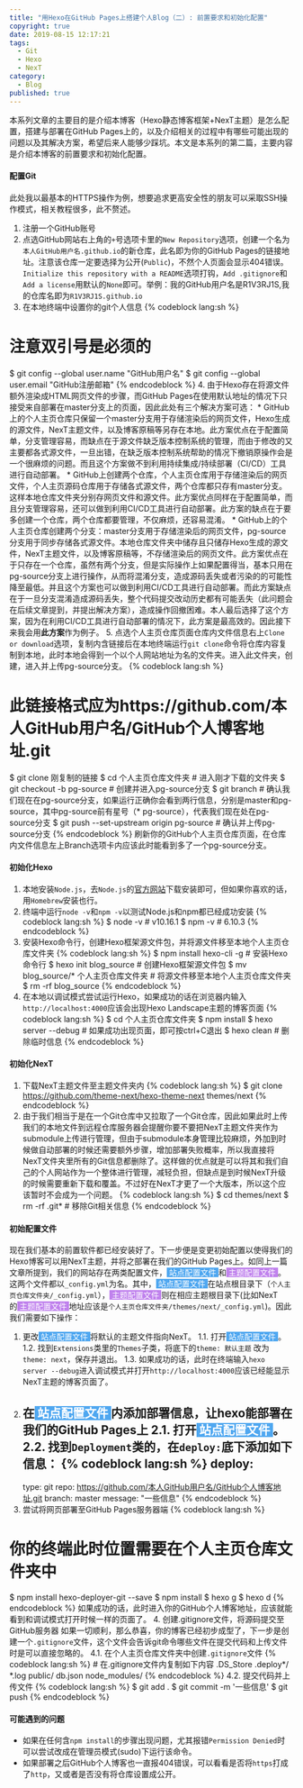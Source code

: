 ```yaml
---
title: "用Hexo在GitHub Pages上搭建个人Blog（二）: 前置要求和初始化配置"
copyright: true
date: 2019-08-15 12:17:21
tags: 
  - Git
  - Hexo
  - NexT
category:
  - Blog
published: true
---
```


本系列文章的主要目的是介绍本博客（Hexo静态博客框架+NexT主题）是怎么配置，搭建与部署在GitHub Pages上的，以及介绍相关的过程中有哪些可能出现的问题以及其解决方案，希望后来人能够少踩坑。本文是本系列的第二篇，主要内容是介绍本博客的前置要求和初始化配置。

<!-- more -->

#### 配置Git 

此处我以最基本的HTTPS操作为例，想要追求更高安全性的朋友可以采取SSH操作模式，相关教程很多，此不赘述。
1. 注册一个GitHub账号
2. 点选GitHub网站右上角的`+`号选项卡里的`New Repository`选项，创建一个名为`本人GitHub用户名.github.io`的新仓库，此名即为你的GitHub Pages的链接地址。注意该仓库一定要选择为公开(`Public`)，不然个人页面会显示404错误。`Initialize this repository with a README`选项打钩，`Add .gitignore`和`Add a license`用默认的`None`即可。举例：我的GitHub用户名是R1V3RJ1S,我的仓库名即为`R1V3RJ1S.github.io`
3. 在本地终端中设置你的git个人信息
{% codeblock lang:sh %}
# 注意双引号是必须的
$ git config --global user.name "GitHub用户名"
$ git config --global user.email "GitHub注册邮箱"
{% endcodeblock %}
4. 由于Hexo存在将源文件额外渲染成HTML网页文件的步骤，而GitHub Pages在使用默认地址的情况下只接受来自部署在master分支上的页面，因此此处有三个解决方案可选：
    * GitHub上的个人主页仓库只保留一个master分支用于存储渲染后的网页文件，Hexo生成的源文件，NexT主题文件，以及博客原稿等另存在本地。此方案优点在于配置简单，分支管理容易，而缺点在于源文件缺乏版本控制系统的管理，而由于修改的又主要都各式源文件，一旦出错，在缺乏版本控制系统帮助的情况下撤销原操作会是一个很麻烦的问题。而且这个方案做不到利用持续集成/持续部署（CI/CD）工具进行自动部署。
    * GitHub上创建两个仓库，个人主页仓库用于存储渲染后的网页文件，个人主页源码仓库用于存储各式源文件，两个仓库都只存有master分支。这样本地仓库文件夹分别存网页文件和源文件。此方案优点同样在于配置简单，而且分支管理容易，还可以做到利用CI/CD工具进行自动部署。此方案的缺点在于要多创建一个仓库，两个仓库都要管理，不仅麻烦，还容易混淆。
    * GitHub上的个人主页仓库创建两个分支：master分支用于存储渲染后的网页文件，pg-source分支用于同步存储各式源文件。本地仓库文件夹中储存且只储存Hexo生成的源文件，NexT主题文件，以及博客原稿等，不存储渲染后的网页文件。此方案优点在于只存在一个仓库，虽然有两个分支，但是实际操作上如果配置得当，基本只用在pg-source分支上进行操作，从而将混淆分支，造成源码丢失或者污染的的可能性降至最低。并且这个方案也可以做到利用CI/CD工具进行自动部署。而此方案缺点在于一旦分支混淆造成源码丢失，整个代码提交改动历史都有可能丢失（此问题会在后续文章提到，并提出解决方案），造成操作回撤困难。本人最后选择了这个方案，因为在利用CI/CD工具进行自动部署的情况下，此方案是最高效的。因此接下来我会用**此方案**作为例子。
5. 点选个人主页仓库页面仓库内文件信息右上`Clone or download`选项，复制内含链接后在本地终端运行`git clone`命令将仓库内容复制到本地，此时本地会得到一个以个人网站地址为名的文件夹。进入此文件夹，创建，进入并上传pg-source分支。
{% codeblock lang:sh %}
# 此链接格式应为https://github.com/本人GitHub用户名/GitHub个人博客地址.git
$ git clone 刚复制的链接
$ cd 个人主页仓库文件夹 # 进入刚才下载的文件夹
$ git checkout -b pg-source # 创建并进入pg-source分支
$ git branch # 确认我们现在在pg-source分支，如果运行正确你会看到两行信息，分别是master和pg-source，其中pg-source前有星号（* pg-source），代表我们现在处在pg-source分支
$ git push --set-upstream origin pg-source # 确认并上传pg-source分支
{% endcodeblock %}
刷新你的GitHub个人主页仓库页面，在仓库内文件信息左上Branch选项卡内应该此时能看到多了一个pg-source分支。

#### 初始化Hexo

1. 本地安装`Node.js`，去`Node.js`的[官方网站](https://nodejs.org)下载安装即可，但如果你喜欢的话，用`Homebrew`安装也行。
2. 终端中运行`node -v`和`npm -v`以测试Node.js和npm都已经成功安装
{% codeblock lang:sh %}
$ node -v # v10.16.1
$ npm -v # 6.10.3
{% endcodeblock %}
3. 安装Hexo命令行，创建Hexo框架源文件包，并将源文件移至本地个人主页仓库文件夹
{% codeblock lang:sh %}
$ npm install hexo-cli -g # 安装Hexo命令行
$ hexo init blog_source # 创建Hexo框架源文件包
$ mv blog_source/* 个人主页仓库文件夹 # 将源文件移至本地个人主页仓库文件夹
$ rm -rf blog_source 
{% endcodeblock %}
4. 在本地以调试模式尝试运行Hexo，如果成功的话在浏览器内输入`http://localhost:4000`应该会出现Hexo Landscape主题的博客页面
{% codeblock lang:sh %}
$ cd 个人主页仓库文件夹
$ npm install
$ hexo server --debug # 如果成功出现页面，即可按ctrl+C退出
$ hexo clean # 删除临时信息
{% endcodeblock %}

#### 初始化NexT

1. 下载NexT主题文件至主题文件夹内
{% codeblock lang:sh %}
$ git clone https://github.com/theme-next/hexo-theme-next themes/next
{% endcodeblock %}
2. 由于我们相当于是在一个Git仓库中又拉取了一个Git仓库，因此如果此时上传我们的本地文件到远程仓库服务器会提醒你要不要把NexT主题文件夹作为submodule上传进行管理，但由于submodule本身管理比较麻烦，外加到时候做自动部署的时候还需要额外步骤，增加部署失败概率，所以我直接将NexT文件夹里所有的Git信息都删除了。这样做的优点就是可以将其和我们自己的个人网站作为一个整体进行管理，减轻负担，但缺点是到时候NexT升级的时候需要重新下载和覆盖。不过好在NexT才更了一个大版本，所以这个应该暂时不会成为一个问题。
{% codeblock lang:sh %}
$ cd themes/next
$ rm -rf .git* # 移除Git相关信息
{% endcodeblock %}

#### 初始配置文件

现在我们基本的前置软件都已经安装好了。下一步便是变更初始配置以使得我们的Hexo博客可以用NexT主题，并将之部署在我们的GitHub Pages上。如同上一篇文章所提到，我们的网站存在两类配置文件，<span style="background-color:#4fa7f0"><font color="white">&nbsp;站点配置文件&nbsp;</font></span>和<span style="background-color:#c082ed"><font color="white">&nbsp;主题配置文件&nbsp;</font></span>。这两个文件都以`_config.yml`为名。其中，<span style="background-color:#4fa7f0"><font color="white">&nbsp;站点配置文件&nbsp;</font></span>在站点根目录下（`个人主页仓库文件夹/_config.yml`），<span style="background-color:#c082ed"><font color="white">&nbsp;主题配置文件&nbsp;</font></span>则在相应主题根目录下(比如NexT的<span style="background-color:#c082ed"><font color="white">&nbsp;主题配置文件&nbsp;</font></span>地址应该是`个人主页仓库文件夹/themes/next/_config.yml`)。因此我们需要如下操作：
1. 更改<span style="background-color:#4fa7f0"><font color="white">&nbsp;站点配置文件&nbsp;</font></span>将默认的主题文件指向NexT。
    1.1. 打开<span style="background-color:#4fa7f0"><font color="white">&nbsp;站点配置文件&nbsp;</font></span>。
    1.2. 找到`Extensions`类里的`Themes`子类，将底下的`theme: 默认主题` 改为`theme: next`，保存并退出。
    1.3. 如果成功的话，此时在终端输入`hexo server --debug`进入调试模式并打开`http://localhost:4000`应该已经能显示NexT主题的博客页面了。
2. 在<span style="background-color:#4fa7f0"><font color="white">&nbsp;站点配置文件&nbsp;</font></span>内添加部署信息，让hexo能部署在我们的GitHub Pages上
    2.1. 打开<span style="background-color:#4fa7f0"><font color="white">&nbsp;站点配置文件&nbsp;</font></span>。
    2.2. 找到`Deployment`类的，在`deploy:`底下添加如下信息：
    {% codeblock lang:sh %}
    deploy:
    -
      type: git
      repo: https://github.com/本人GitHub用户名/GitHub个人博客地址.git
      branch: master
      message: "一些信息"
    {% endcodeblock %}
3. 尝试将网页部署至GitHub Pages服务器端
{% codeblock lang:sh %}
# 你的终端此时位置需要在个人主页仓库文件夹中
$ npm install hexo-deployer-git --save
$ npm install
$ hexo g 
$ hexo d
{% endcodeblock %}
如果成功的话，此时进入你的GitHub个人博客地址，应该就能看到和调试模式打开时候一样的页面了。
4. 创建.gitignore文件，将源码提交至GitHub服务器
如果一切顺利，那么恭喜，你的博客已经初步成型了，下一步是创建一个`.gitignore`文件，这个文件会告诉git命令哪些文件在提交代码和上传文件时是可以直接忽略的。
    4.1. 在个人主页仓库文件夹中创建`.gitignore`文件
    {% codeblock lang:sh %}
    # 在.gitignore文件内复制如下内容
    .DS_Store
    .deploy*/
    *.log
    public/
    db.json
    node_modules/
    {% endcodeblock %}
    4.2. 提交代码并上传文件
    {% codeblock lang:sh %}
    $ git add .
    $ git commit -m '一些信息'
    $ git push
    {% endcodeblock %}

#### 可能遇到的问题
* 如果在任何含`npm install`的步骤出现问题，尤其报错`Permission Denied`时可以尝试改成在管理员模式(sudo)下运行该命令。
* 如果部署之后GitHub个人博客也一直报404错误，可以看看是否将`https`打成了`http`，又或者是否没有将仓库设置成公开。